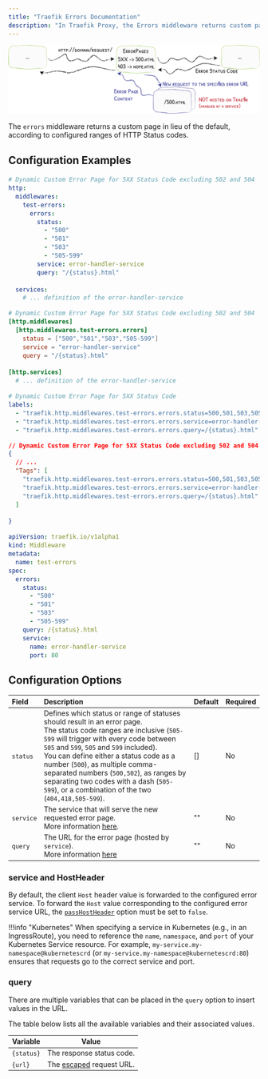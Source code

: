 ```yaml
---
title: "Traefik Errors Documentation"
description: "In Traefik Proxy, the Errors middleware returns custom pages according to configured ranges of HTTP Status codes. Read the technical documentation."
---
```


![Errors](../../../../assets/img/middleware/errorpages.png)

The `errors` middleware returns a custom page in lieu of the default, according to configured ranges of HTTP Status codes.

## Configuration Examples

```yaml tab="Structured (YAML)"
# Dynamic Custom Error Page for 5XX Status Code excluding 502 and 504
http:
  middlewares:
    test-errors:
      errors:
        status:
          - "500"
          - "501"
          - "503"
          - "505-599"
        service: error-handler-service
        query: "/{status}.html"

  services:
    # ... definition of the error-handler-service
```

```toml tab="Structured (TOML)"
# Dynamic Custom Error Page for 5XX Status Code excluding 502 and 504
[http.middlewares]
  [http.middlewares.test-errors.errors]
    status = ["500","501","503","505-599"]
    service = "error-handler-service"
    query = "/{status}.html"

[http.services]
  # ... definition of the error-handler-service
```

```yaml tab="Labels"
# Dynamic Custom Error Page for 5XX Status Code
labels:
  - "traefik.http.middlewares.test-errors.errors.status=500,501,503,505-599"
  - "traefik.http.middlewares.test-errors.errors.service=error-handler-service"
  - "traefik.http.middlewares.test-errors.errors.query=/{status}.html"
```

```json tab="Tags"
// Dynamic Custom Error Page for 5XX Status Code excluding 502 and 504
{
  // ...
  "Tags": [
    "traefik.http.middlewares.test-errors.errors.status=500,501,503,505-599",
    "traefik.http.middlewares.test-errors.errors.service=error-handler-service",
    "traefik.http.middlewares.test-errors.errors.query=/{status}.html"
  ]

}

```

```yaml tab="Kubernetes"
apiVersion: traefik.io/v1alpha1
kind: Middleware
metadata:
  name: test-errors
spec:
  errors:
    status:
      - "500"
      - "501"
      - "503"
      - "505-599"
    query: /{status}.html
    service:
      name: error-handler-service
      port: 80
```

## Configuration Options

| Field      | Description                                                                                                                                                                                 | Default | Required |
|:-----------|:--------------------------------------------------------------------------------------------------------------------------------------------------------------------------------------------|:--------|:---------|
| `status` | Defines which status or range of statuses should result in an error page.<br/> The status code ranges are inclusive (`505-599` will trigger with every code between `505` and `599`, `505` and `599` included).<br /> You can define either a status code as a number (`500`), as multiple comma-separated numbers (`500,502`), as ranges by separating two codes with a dash (`505-599`), or a combination of the two (`404,418,505-599`).  | []     | No      | 
| `service` | The service that will serve the new requested error page.<br /> More information [here](#service-and-hostheader). | ""      | No      |
| `query` | The URL for the error page (hosted by `service`).<br /> More information [here](#query) | ""      | No      |

### service and HostHeader

By default, the client `Host` header value is forwarded to the configured error service.
To forward the `Host` value corresponding to the configured error service URL, 
the [`passHostHeader`](../../../../routing/services/index.md#pass-host-header) option must be set to `false`.

!!!info "Kubernetes"
    When specifying a service in Kubernetes (e.g., in an IngressRoute), you need to reference the `name`, `namespace`, and `port` of your Kubernetes Service resource. For example, `my-service.my-namespace@kubernetescrd` (or `my-service.my-namespace@kubernetescrd:80`) ensures that requests go to the correct service and port.

### query

There are multiple variables that can be placed in the `query` option to insert values in the URL.

The table below lists all the available variables and their associated values.

| Variable   | Value                                                            |
|------------|------------------------------------------------------------------|
| `{status}` | The response status code.                                        |
| `{url}`    | The [escaped](https://pkg.go.dev/net/url#QueryEscape) request URL.|
